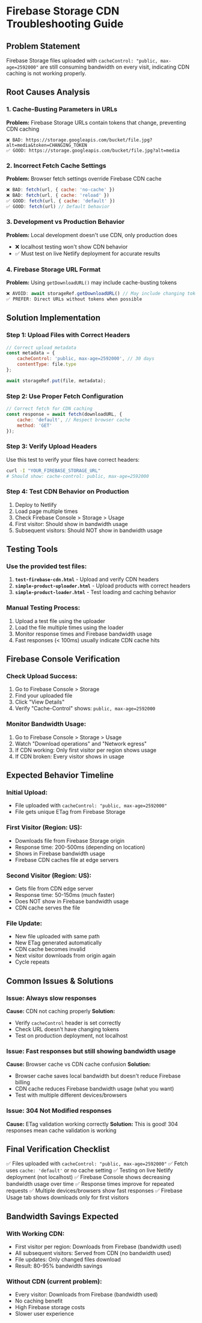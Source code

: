 # Firebase Storage CDN Troubleshooting Guide

## Problem Statement
Firebase Storage files uploaded with `cacheControl: "public, max-age=2592000"` are still consuming bandwidth on every visit, indicating CDN caching is not working properly.

## Root Causes Analysis

### 1. **Cache-Busting Parameters in URLs**
**Problem:** Firebase Storage URLs contain tokens that change, preventing CDN caching
```
❌ BAD: https://storage.googleapis.com/bucket/file.jpg?alt=media&token=CHANGING_TOKEN
✅ GOOD: https://storage.googleapis.com/bucket/file.jpg?alt=media
```

### 2. **Incorrect Fetch Cache Settings**
**Problem:** Browser fetch settings override Firebase CDN cache
```javascript
❌ BAD: fetch(url, { cache: 'no-cache' })
❌ BAD: fetch(url, { cache: 'reload' })
✅ GOOD: fetch(url, { cache: 'default' })
✅ GOOD: fetch(url) // Default behavior
```

### 3. **Development vs Production Behavior**
**Problem:** Local development doesn't use CDN, only production does
- ❌ localhost testing won't show CDN behavior
- ✅ Must test on live Netlify deployment for accurate results

### 4. **Firebase Storage URL Format**
**Problem:** Using `getDownloadURL()` may include cache-busting tokens
```javascript
❌ AVOID: await storageRef.getDownloadURL() // May include changing tokens
✅ PREFER: Direct URLs without tokens when possible
```

## Solution Implementation

### Step 1: Upload Files with Correct Headers
```javascript
// Correct upload metadata
const metadata = {
    cacheControl: 'public, max-age=2592000', // 30 days
    contentType: file.type
};

await storageRef.put(file, metadata);
```

### Step 2: Use Proper Fetch Configuration
```javascript
// Correct fetch for CDN caching
const response = await fetch(downloadURL, {
    cache: 'default', // Respect browser cache
    method: 'GET'
});
```

### Step 3: Verify Upload Headers
Use this test to verify your files have correct headers:
```bash
curl -I "YOUR_FIREBASE_STORAGE_URL"
# Should show: cache-control: public, max-age=2592000
```

### Step 4: Test CDN Behavior on Production
1. Deploy to Netlify
2. Load page multiple times
3. Check Firebase Console > Storage > Usage
4. First visitor: Should show in bandwidth usage
5. Subsequent visitors: Should NOT show in bandwidth usage

## Testing Tools

### Use the provided test files:
1. **`test-firebase-cdn.html`** - Upload and verify CDN headers
2. **`simple-product-uploader.html`** - Upload products with correct headers
3. **`simple-product-loader.html`** - Test loading and caching behavior

### Manual Testing Process:
1. Upload a test file using the uploader
2. Load the file multiple times using the loader
3. Monitor response times and Firebase bandwidth usage
4. Fast responses (< 100ms) usually indicate CDN cache hits

## Firebase Console Verification

### Check Upload Success:
1. Go to Firebase Console > Storage
2. Find your uploaded file
3. Click "View Details"
4. Verify "Cache-Control" shows: `public, max-age=2592000`

### Monitor Bandwidth Usage:
1. Go to Firebase Console > Storage > Usage
2. Watch "Download operations" and "Network egress"
3. If CDN working: Only first visitor per region shows usage
4. If CDN broken: Every visitor shows in usage

## Expected Behavior Timeline

### Initial Upload:
- File uploaded with `cacheControl: "public, max-age=2592000"`
- File gets unique ETag from Firebase Storage

### First Visitor (Region: US):
- Downloads file from Firebase Storage origin
- Response time: 200-500ms (depending on location)
- Shows in Firebase bandwidth usage
- Firebase CDN caches file at edge servers

### Second Visitor (Region: US):
- Gets file from CDN edge server
- Response time: 50-150ms (much faster)
- Does NOT show in Firebase bandwidth usage
- CDN cache serves the file

### File Update:
- New file uploaded with same path
- New ETag generated automatically
- CDN cache becomes invalid
- Next visitor downloads from origin again
- Cycle repeats

## Common Issues & Solutions

### Issue: Always slow responses
**Cause:** CDN not caching properly
**Solution:** 
- Verify `cacheControl` header is set correctly
- Check URL doesn't have changing tokens
- Test on production deployment, not localhost

### Issue: Fast responses but still showing bandwidth usage
**Cause:** Browser cache vs CDN cache confusion
**Solution:**
- Browser cache saves local bandwidth but doesn't reduce Firebase billing
- CDN cache reduces Firebase bandwidth usage (what you want)
- Test with multiple different devices/browsers

### Issue: 304 Not Modified responses
**Cause:** ETag validation working correctly
**Solution:** This is good! 304 responses mean cache validation is working

## Final Verification Checklist

✅ Files uploaded with `cacheControl: "public, max-age=2592000"`
✅ Fetch uses `cache: 'default'` or no cache setting
✅ Testing on live Netlify deployment (not localhost)
✅ Firebase Console shows decreasing bandwidth usage over time
✅ Response times improve for repeated requests
✅ Multiple devices/browsers show fast responses
✅ Firebase Usage tab shows downloads only for first visitors

## Bandwidth Savings Expected

### With Working CDN:
- First visitor per region: Downloads from Firebase (bandwidth used)
- All subsequent visitors: Served from CDN (no bandwidth used)
- File updates: Only changed files download
- Result: 80-95% bandwidth savings

### Without CDN (current problem):
- Every visitor: Downloads from Firebase (bandwidth used)
- No caching benefit
- High Firebase storage costs
- Slower user experience